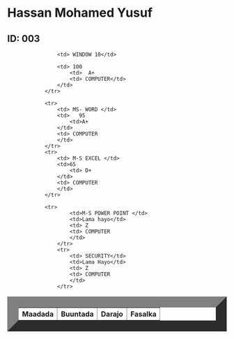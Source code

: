 
<html>
    <title> Natiijo</title>
    <head>
        <link rel="stylesheet" href="table.css"/>
        <body>  
            <h1> Hassan Mohamed Yusuf</h1>
            <h2> ID: 003</h2>
            <table border="25">
                <tr>
                    <th>Maadada </th>
                    <th>Buuntada</th>
                    <th>Darajo</th>
                    <th>Fasalka</th>
                </tr>
                
                    <td> WINDOW 10</td>
                   
                    <td> 100
                        <td>  A+
                        <td> COMPUTER</td>
                    </td>
                </tr>
            
                <tr>
                    <td> MS- WORD </td>
                    <td>   95
                        <td>A+
                    </td>
                    <td> COMPUTER
                    </td>
                </tr>
                <tr>               
                    <td> M-S EXCEL </td>
                    <td>65  
                        <td> D+
                    </td>
                    <td> COMPUTER
                    </td>
                </tr>
               
                <tr>
                        <td>M-S POWER POINT </td>
                        <td>Lama hayo</td>
                        <td> Z
                        <td> COMPUTER
                        </td>
                    </tr>
                    <tr>
                        <td> SECURITY</td>
                        <td>Lama Hayo</td>
                        <td> Z
                        <td> COMPUTER
                        </td>
                    </tr>
